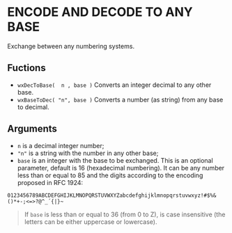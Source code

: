 ENCODE AND DECODE TO ANY BASE
=============================

Exchange between any numbering systems.
 
Fuctions
--------

* `wxDecToBase(  n , base )`      Converts an integer decimal to any other base.
* `wxBaseToDec( "n", base )`      Converts a number (as string) from any base to decimal.

Arguments
---------

* `n`    is a decimal integer number; 
* `"n"`  is a string with the number in any other base;
* `base` is an integer with the base to be exchanged. This is an optional parameter,
         default is 16 (hexadecimal numbering). It can be any number less than or equal 
         to 85 and the digits according to the encoding proposed in RFC 1924:


`0123456789ABCDEFGHIJKLMNOPQRSTUVWXYZabcdefghijklmnopqrstuvwxyz!#$%&()*+-;<=>?@^_´{|}~`

> If `base` is less than or equal to 36 (from 0 to Z), is case insensitive (the letters can be 
either uppercase or lowercase). 
